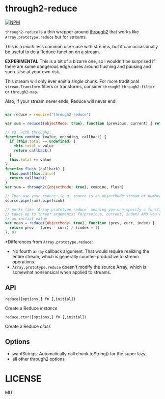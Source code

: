 through2-reduce
===============

[![NPM](https://nodei.co/npm/through2-reduce.png)](https://nodei.co/npm/through2-reduce/)

`through2-reduce` is a thin wrapper around [through2](http://npm.im/through2) that works like `Array.prototype.reduce` but for streams.

This is a *much* less common use-case with streams, but it can occasionally be useful to do a Reduce function on a stream.

**EXPERIMENTAL** This is a bit of a bizarre one, so I wouldn't be surprised if there are some dangerous edge cases around flushing and pausing and such. Use at your own risk.

This stream will only ever emit a *single* chunk. For more traditional `stream.Transform` filters or transforms, consider `through2` `through2-filter` or `through2-map`.

Also, if your stream never ends, Reduce will never end.

```js

var reduce = require("through2-reduce")

var sum = reduce({objectMode: true}, function (previous, current) { return previous + current })

// vs. with through2:
function combine (value, encoding, callback) {
  if (this.total == undefined) {
    this.total = value
    return callback()
  }
  this.total += value
}
function flush (callback) {
  this.push(this.value)
  return callback()
}
var sum = through2({objectMode: true}, combine, flush)

// Then use your reduce: (e.g. source is an objectMode stream of numbers)
source.pipe(sum).pipe(sink)

// Works like `Array.prototype.reduce` meaning you can specify a function that
// takes up to three* arguments: fn(previous, current, index) AND you can specify
// an initial value
var mean = reduce({objectMode: true}, function (prev, curr, index) {
  return prev - (prev - curr) / (index + 1)
}, 0)

```

*Differences from `Array.prototype.reduce`:
  * No fourth `array` callback argument. That would require realizing the entire stream, which is generally counter-productive to stream operations.
  * `Array.prototype.reduce` doesn't modify the source Array, which is somewhat nonsensical when applied to streams.

API
----

`reduce([options,] fn [,initial])`

Create a Reduce *instance*

`reduce.ctor([options,] fn [,initial])`

Create a Reduce *class*


Options
-------

  * wantStrings: Automatically call chunk.toString() for the super lazy.
  * all other through2 options

LICENSE
=======

MIT
